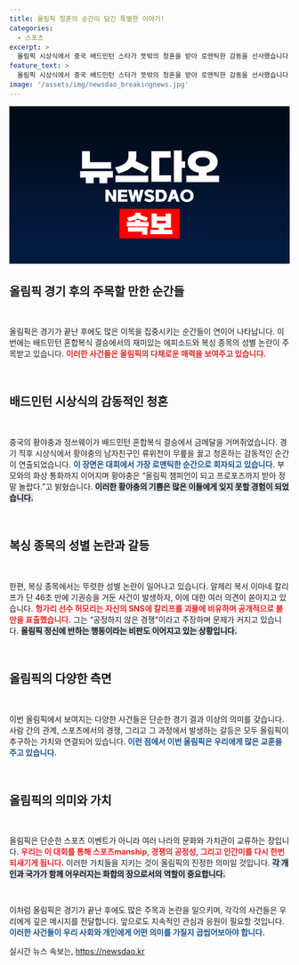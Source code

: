 ```yaml
---
title: 올림픽 청혼의 순간이 담긴 특별한 이야기!
categories:
  - 스포츠
excerpt: >
  올림픽 시상식에서 중국 배드민턴 스타가 뜻밖의 청혼을 받아 로맨틱한 감동을 선사했습니다! 한편, 복싱에서는 긴장감 넘치는 성별 논란이 불거지고 있어 관심을 끌고 있습니다.
feature_text: >
  올림픽 시상식에서 중국 배드민턴 스타가 뜻밖의 청혼을 받아 로맨틱한 감동을 선사했습니다! 한편, 복싱에서는 긴장감 넘치는 성별 논란이 불거지고 있어 관심을 끌고 있습니다.
image: '/assets/img/newsdao_breakingnews.jpg'
---
```


<p><img src="/assets/img/newsdao_breakingnews.jpg" alt="ontimetimes 속보" /></p>

<h2 data-ke-size="size26">올림픽 경기 후의 주목할 만한 순간들</h2>

<p data-ke-size="size16">&nbsp;</p>

<p>올림픽은 경기가 끝난 후에도 많은 이목을 집중시키는 순간들이 연이어 나타납니다. 이번에는 배드민턴 혼합복식 결승에서의 재미있는 에피소드와 복싱 종목의 성별 논란이 주목받고 있습니다. <b><span style="color: #ee2323;">이러한 사건들은 올림픽의 다채로운 매력을 보여주고 있습니다.</span></b> </p>

<p data-ke-size="size16">&nbsp;</p>

<h2 data-ke-size="size26">배드민턴 시상식의 감동적인 청혼</h2>

<p data-ke-size="size16">&nbsp;</p>

<p>중국의 황야충과 정쓰웨이가 배드민턴 혼합복식 결승에서 금메달을 거머쥐었습니다. 경기 직후 시상식에서 황야충의 남자친구인 류위천이 무릎을 꿇고 청혼하는 감동적인 순간이 연출되었습니다. <b><span style="color: #1a5490;">이 장면은 대회에서 가장 로맨틱한 순간으로 회자되고 있습니다.</span></b> 부모와의 화상 통화까지 이어지며 황야충은 “올림픽 챔피언이 되고 프로포즈까지 받아 정말 놀랍다.”고 밝혔습니다. <b><span style="background-color: #21538527;">이러한 황야충의 기쁨은 많은 이들에게 잊지 못할 경험이 되었습니다.</span></b></p>

<p data-ke-size="size16">&nbsp;</p>

<h2 data-ke-size="size26">복싱 종목의 성별 논란과 갈등</h2>

<p data-ke-size="size16">&nbsp;</p>

<p>한편, 복싱 종목에서는 뚜렷한 성별 논란이 일어나고 있습니다. 알제리 복서 이마네 칼리프가 단 46초 만에 기권승을 거둔 사건이 발생하자, 이에 대한 여러 의견이 쏟아지고 있습니다. <b><span style="color: #ee2323;">헝가리 선수 허모리는 자신의 SNS에 칼리프를 괴물에 비유하며 공개적으로 불만을 표출했습니다.</span></b> 그는 “공정하지 않은 경쟁”이라고 주장하며 문제가 커지고 있습니다. <b><span style="background-color: #21538527;">올림픽 정신에 반하는 행동이라는 비판도 이어지고 있는 상황입니다.</span></b></p>

<p data-ke-size="size16">&nbsp;</p>

<h2 data-ke-size="size26">올림픽의 다양한 측면</h2>

<p data-ke-size="size16">&nbsp;</p>

<p>이번 올림픽에서 보여지는 다양한 사건들은 단순한 경기 결과 이상의 의미를 갖습니다. 사람 간의 관계, 스포츠에서의 경쟁, 그리고 그 과정에서 발생하는 갈등은 모두 올림픽이 추구하는 가치와 연결되어 있습니다. <b><span style="color: #1a5490;">이런 점에서 이번 올림픽은 우리에게 많은 교훈을 주고 있습니다.</span></b></p>

<p data-ke-size="size16">&nbsp;</p>

<h2 data-ke-size="size26">올림픽의 의미와 가치</h2>

<p data-ke-size="size16">&nbsp;</p>

<p>올림픽은 단순한 스포츠 이벤트가 아니라 여러 나라의 문화와 가치관이 교류하는 장입니다. <b><span style="color: #ee2323;">우리는 이 대회를 통해 스포츠manship, 경쟁의 공정성, 그리고 인간미를 다시 한번 되새기게 됩니다.</span></b> 이러한 가치들을 지키는 것이 올림픽의 진정한 의미일 것입니다. <b><span style="background-color: #21538527;">각 개인과 국가가 함께 어우러지는 화합의 장으로서의 역할이 중요합니다.</span></b></p>

<p data-ke-size="size16">&nbsp;</p>

<p>이처럼 올림픽은 경기가 끝난 후에도 많은 주목과 논란을 일으키며, 각각의 사건들은 우리에게 깊은 메시지를 전달합니다. 앞으로도 지속적인 관심과 응원이 필요할 것입니다. <b><span style="color: #1a5490;">이러한 사건들이 우리 사회와 개인에게 어떤 의미를 가질지 곱씹어보아야 합니다.</span></b></p>
실시간 뉴스 속보는, <a href="https://newsdao.kr" rel="dofollow">https://newsdao.kr</a>


